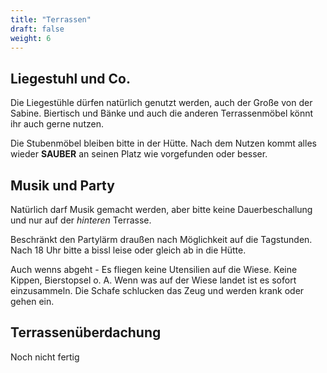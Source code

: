 ```yaml
---
title: "Terrassen"
draft: false
weight: 6
---
```


## Liegestuhl und Co.
Die Liegestühle dürfen natürlich genutzt werden, auch der Große von der Sabine.
Biertisch und Bänke und auch die anderen Terrassenmöbel könnt ihr auch gerne nutzen.

Die Stubenmöbel bleiben bitte in der Hütte.
Nach dem Nutzen kommt alles wieder **SAUBER** an seinen Platz wie vorgefunden oder besser.

## Musik und Party
Natürlich darf Musik gemacht werden, aber bitte keine Dauerbeschallung und nur auf der *hinteren* Terrasse.

Beschränkt den Partylärm draußen nach Möglichkeit auf die Tagstunden. Nach 18 Uhr bitte a bissl leise oder gleich ab in die Hütte.

Auch wenns abgeht - Es fliegen keine Utensilien auf die Wiese. Keine Kippen, Bierstopsel o. A.
Wenn was auf der Wiese landet ist es sofort einzusammeln. Die Schafe schlucken das Zeug und werden krank oder gehen ein.

## Terrassenüberdachung
Noch nicht fertig
